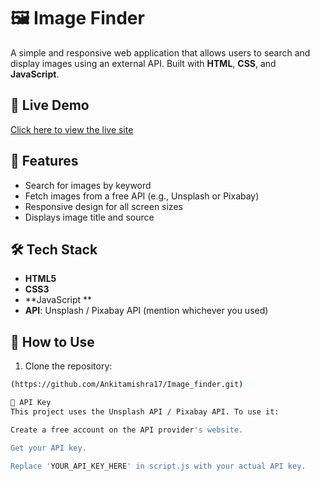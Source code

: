 # 🖼️ Image Finder

A simple and responsive web application that allows users to search and display images using an external API. Built with **HTML**, **CSS**, and **JavaScript**.

## 🚀 Live Demo

[Click here to view the live site](#) <!-- Replace with your live link, e.g., GitHub Pages or Netlify -->

## 📸 Features

- Search for images by keyword
- Fetch images from a free API (e.g., Unsplash or Pixabay)
- Responsive design for all screen sizes
- Displays image title and source

## 🛠️ Tech Stack

- **HTML5**
- **CSS3**
- **JavaScript **
- **API**: Unsplash / Pixabay API (mention whichever you used)

## 🔧 How to Use

1. Clone the repository:

```bash
(https://github.com/Ankitamishra17/Image_finder.git)

🔑 API Key
This project uses the Unsplash API / Pixabay API. To use it:

Create a free account on the API provider's website.

Get your API key.

Replace 'YOUR_API_KEY_HERE' in script.js with your actual API key.
